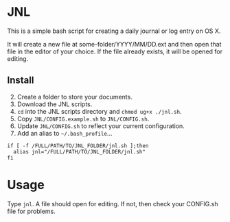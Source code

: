 # JNL

This is a simple bash script for creating a daily journal or log entry on OS X.

It will create a new file at some-folder/YYYY/MM/DD.ext and then open that file in the editor of your choice. If the file already exists, it will be opened for editing.

## Install

2. Create a folder to store your documents.
1. Download the JNL scripts.
2. `cd` into the JNL scripts directory and `chmod ug+x ./jnl.sh`.
3. Copy `JNL/CONFIG.example.sh` to `JNL/CONFIG.sh`.
4. Update `JNL/CONFIG.sh` to reflect your current configuration.
5. Add an alias to `~/.bash_profile`...

```
if [ -f /FULL/PATH/TO/JNL_FOLDER/jnl.sh ];then
  alias jnl="/FULL/PATH/TO/JNL_FOLDER/jnl.sh"
fi
```

# Usage
Type `jnl`. A file should open for editing. If not, then check your CONFIG.sh file for problems.
